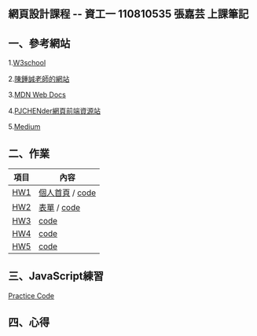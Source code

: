 ## 網頁設計課程 -- 資工一 110810535 張嘉芸 上課筆記

## 一、參考網站

 1.[W3school](https://www.w3schools.com)

 2.[陳鍾誠老師的網站](https://misavo.com/blog/陳鍾誠)

 3.[MDN Web Docs](https://developer.mozilla.org/en-US/)

 4.[PJCHENder網頁前端資源站](https://pjchender.github.io)

 5.[Medium](https://medium.com)

## 二、作業
項目 | 內容
-----|--------
[HW1](https://github.com/chia-yun-chang/wp108b/tree/master/final%20note/HW1)  | [個人首頁](https://chia-yun-chang.github.io/wp108b/final%20note/HW1/Hw1.html) / [code](https://github.com/chia-yun-chang/wp108b/blob/master/final%20note/HW1/Hw1.css)
[HW2](https://github.com/chia-yun-chang/wp108b/tree/master/final%20note/HW2) | [表單](https://chia-yun-chang.github.io/wp108b/final%20note/HW2/Hw2.html) / [code](https://github.com/chia-yun-chang/wp108b/blob/master/final%20note/HW2/Hw2.css)
[HW3](https://github.com/chia-yun-chang/wp108b/tree/master/final%20note/HW3) | [code](https://github.com/chia-yun-chang/wp108b/blob/master/final%20note/HW3/Hw3.js)
[HW4](https://github.com/chia-yun-chang/wp108b/tree/master/final%20note/HW4) | [code](https://github.com/chia-yun-chang/wp108b/blob/master/final%20note/HW4/Hw4.js)
[HW5](https://github.com/chia-yun-chang/wp108b/tree/master/final%20note/HW5) | [code](https://github.com/chia-yun-chang/wp108b/blob/master/final%20note/HW5/Hw5.js)

## 三、JavaScript練習
[Practice Code](https://github.com/chia-yun-chang/wp108b/blob/master/final%20note/JS/practice.js)

## 四、心得
```
 
```